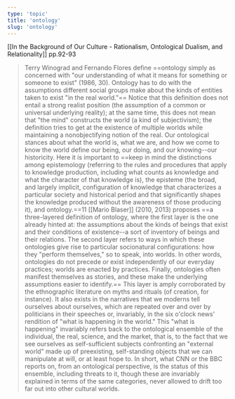 ```yaml
---
type: 'topic'
title: 'ontology'
slug: 'ontology'
---
```


[[In the Background of Our Culture - Rationalism, Ontological Dualism, and Relationality]] pp.92-93

>Terry Winograd and Fernando Flores define ==ontology simply as concerned with "our understanding of what it means for something or someone to exist" (1986, 30). Ontology has to do with the assumptions dif­fer­ent social groups make about the kinds of entities taken to exist "in the real world."== Notice that this definition does not entail a strong realist position (the assumption of a common or universal under­lying real­ity); at the same time, this does not mean that "the mind" constructs the world (a kind of subjectivism); the definition tries to get at the existence of multiple worlds while maintaining a nonobjectifying notion of the real. Our ontological stances about what the world is, what we are, and how we come to know the world define our being, our ­doing, and our knowing--­our historicity. ­Here it is impor­tant to ==keep in mind the distinctions among epistemology (referring to the rules and procedures that apply to knowledge production, including what counts as knowledge and what the character of that knowledge is), the episteme (the broad, and largely implicit, configuration of knowledge that characterizes a par­tic­ul­ar society and historical period and that significantly shapes the knowledge produced without the awareness of ­those producing it), and ontology.==11
>[[Mario Blaser]] (2010, 2013) proposes ==a three-l­ayered definition of ontology, where the first layer is the one already hinted at: the assumptions about the kinds of beings that exist and their conditions of existence--a sort of inventory of beings and their relations. The second layer refers to ways in which ­these ontologies give rise to par­tic­u­lar socionatural configurations: how they "perform themselves," so to speak, into worlds. In other words, ontologies do not precede or exist inde­pen­dently of our everyday practices; worlds are enacted by practices. Fi­nally, ontologies often manifest themselves as stories, and ­these make the under­lying assumptions easier to identify.== This layer is amply corroborated by the ethnographic lit­er­a­ture on myths and rituals (of creation, for instance). It also exists in the narratives that we moderns tell ourselves about ourselves, which are repeated over and over by politicians in their speeches or, invariably, in the six ­o'clock news' rendition of "what is happening in the world." This "what is happening" invariably refers back to the ontological ensemble of the individual, the real, science, and the market, that is, to the fact that we see ourselves as self-­sufficient subjects confronting an "external world" made up of preexisting, self-­standing objects that we can manipulate at ­will, or at least hope to. In short, what CNN or the BBC reports on, from an ontological perspective, is the status of this ensemble, including threats to it, though ­these are invariably explained in terms of the same categories, never allowed to drift too far out into other cultural worlds.